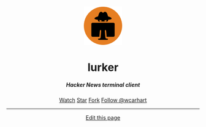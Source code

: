 <p align="center"><img alt="lurker logo" src="_media/logo.png" /></p>

<h1 align="center">lurker</h1>
<h5 align="center">Hacker News terminal client</h5>
<div align="center">
  <span class="ghbns">
  	<a class="github-button" href="https://github.com/wcarhart/lurker/subscription" data-color-scheme="no-preference: dark; light: light; dark: dark;" data-icon="octicon-eye" data-size="large" data-show-count="true" aria-label="Watch wcarhart/lurker on GitHub">Watch</a>
  </span>
  <span class="ghbns">
  	<a class="github-button" href="https://github.com/wcarhart/lurker" data-color-scheme="no-preference: dark; light: light; dark: dark;" data-icon="octicon-star" data-size="large" data-show-count="true" aria-label="Star wcarhart/lurker on GitHub">Star</a>
  </span>
  <span class="ghbns">
  	<a class="github-button" href="https://github.com/wcarhart/lurker/fork" data-color-scheme="no-preference: dark; light: light; dark: dark;" data-icon="octicon-repo-forked" data-size="large" data-show-count="true" aria-label="Fork wcarhart/lurker on GitHub">Fork</a>
</span>
  <span class="ghbns">
  	<a class="github-button" href="https://github.com/wcarhart" data-color-scheme="no-preference: dark; light: light; dark: dark;" data-size="large" data-show-count="true" aria-label="Follow @wcarhart on GitHub">Follow @wcarhart</a>
  </span>
</div>


<hr>
<div style="text-align:center">
	<a class="edit-link" href="https://github.com/wcarhart/docs/blob/master/docs/lurker/overview.md" target="_blank"><i class="fas fa-edit"></i> Edit this page</a>
</div>